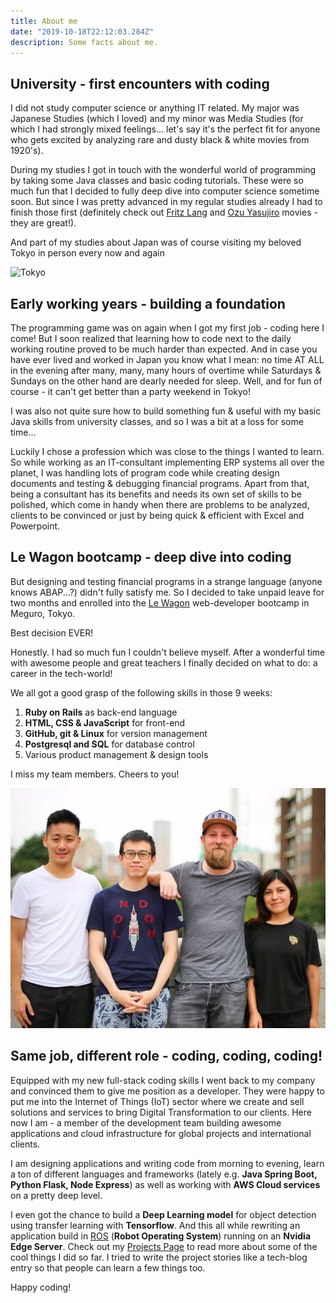 ```yaml
---
title: About me
date: "2019-10-18T22:12:03.284Z"
description: Some facts about me. 
---
```


## University - first encounters with coding

I did not study computer science or anything IT related. My major was Japanese Studies (which I loved) and my minor was Media Studies (for which I had strongly mixed feelings... let's say it's the perfect fit for anyone who gets excited by analyzing rare and dusty black & white movies from 1920's). 

During my studies I got in touch with the wonderful world of programming by taking some Java classes and basic coding tutorials. These were so much fun that I decided to fully deep dive into computer science sometime soon. But since I was pretty advanced in my regular studies already I had to finish those first (definitely check out [Fritz Lang](https://en.wikipedia.org/wiki/Fritz_Lang) and [Ozu Yasujiro](https://en.wikipedia.org/wiki/Yasujir%C5%8D_Ozu) movies - they are great!).

And part of my studies about Japan was of course visiting my beloved Tokyo in person every now and again 
<i class="em em-cherry_blossom" aria-role="presentation" aria-label="CHERRY BLOSSOM"></i>
<i class="em em-sake" aria-role="presentation" aria-label="SAKE BOTTLE AND CUP"></i>
<i class="em em-izakaya_lantern" aria-role="presentation" aria-label="IZAKAYA LANTERN"></i>

![Tokyo](./tokyo-golden-gai.jpg)

## Early working years - building a foundation  

The programming game was on again when I got my first job - coding here I come! But I soon realized that learning how to code next to the daily working routine proved to be much harder than expected. And in case you have ever lived and worked in Japan you know what I mean: no time AT ALL in the evening after many, many, many hours of overtime while Saturdays & Sundays on the other hand are dearly needed for sleep. Well, and for fun of course - it can't get better than a party weekend in Tokyo! 
<i class="em em-beers" aria-role="presentation" aria-label="CLINKING BEER MUGS"></i>
<i class="em em-city_sunset" aria-role="presentation" aria-label="CITYSCAPE AT DUSK"></i>

I was also not quite sure how to build something fun & useful with my basic Java skills from university classes, and so I was a bit at a loss for some time...

Luckily I chose a profession which was close to the things I wanted to learn. So while working as an IT-consultant implementing ERP systems all over the planet, I was handling lots of program code while creating design documents and testing & debugging financial programs. Apart from that, being a consultant has its benefits and needs its own set of skills to be polished, which come in handy when there are problems to be analyzed, clients to be convinced or just by being quick & efficient with Excel and Powerpoint.

## Le Wagon bootcamp - deep dive into coding

But designing and testing financial programs in a strange language (anyone knows ABAP...?) didn't fully satisfy me. So I decided to take unpaid leave for two months and enrolled into the [Le Wagon](http://lewagon.com) web-developer bootcamp in Meguro, Tokyo. 

Best decision EVER! 

Honestly. I had so much fun I couldn't believe myself. After a wonderful time with awesome people and great teachers I finally decided on what to do: a career in the tech-world!

We all got a good grasp of the following skills in those 9 weeks:

1. **Ruby on Rails** as back-end language 
2. **HTML, CSS & JavaScript** for front-end
3. **GitHub, git & Linux** for version management 
4. **Postgresql and SQL** for database control 
5. Various product management & design tools 


I miss my team members. Cheers to you! <i class="em em-beers" aria-role="presentation" aria-label="CLINKING BEER MUGS"></i>

![LeWagon](./lewagon-teammates.jpg)


## Same job, different role - coding, coding, coding!

Equipped with my new full-stack coding skills I went back to my company and convinced them to give me position as a developer. They were happy to put me into the Internet of Things (IoT) sector where we create and sell solutions and services to bring Digital Transformation to our clients. Here now I am - a member of the development team building awesome applications and cloud infrastructure for global projects and international clients. 

I am designing applications and writing code from morning to evening, learn a ton of different languages and frameworks (lately e.g. **Java Spring Boot, Python Flask, Node Express**) as well as working with **AWS Cloud services** on a pretty deep level. 

I even got the chance to build a **Deep Learning model** for object detection using transfer learning with **Tensorflow**. And this all while rewriting an application build in [ROS](http://ros.org) (**Robot Operating System**) running on an **Nvidia Edge Server**. Check out my [Projects Page](/projects) to read more about some of the cool things I did so far. I tried to write the project stories like a tech-blog entry so that people can learn a few things too.   

Happy coding! <i class="em em-male-technologist" aria-role="presentation" aria-label=""></i> 